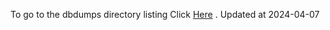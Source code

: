 To go to the dbdumps directory listing Click [Here](https://ipfs.io/ipfs/bafkreidxoajsjcmqkoy7gz5kl7726p7djcqbsbcxys4by7nk2xfzw4qinm) . Updated at 2024-04-07